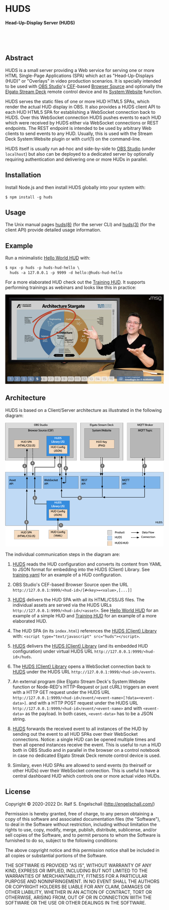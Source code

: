 
HUDS
====

**Head-Up-Display Server (HUDS)**

<p/>
<img src="https://nodei.co/npm/huds.png?downloads=true&stars=true" alt=""/>

<p/>
<img src="https://david-dm.org/rse/huds.png" alt=""/>

Abstract
--------

HUDS is a small server providing a
Web service for serving one or more HTML Single-Page Applications (SPA)
which act as "Head-Up-Displays (HUD)" or "Overlays" in video
production scenarios. It is specially intended to be used with [OBS Studio](https://obsproject.com/)'s
[CEF](https://en.wikipedia.org/wiki/Chromium_Embedded_Framework)-based
[Browser Source](https://obsproject.com/wiki/Sources-Guide#browsersource)
and optionally the [Elgato Stream Deck](https://www.elgato.com/en/gaming/stream-deck)
remote control device and its [System:Website](https://help.elgato.com/hc/en-us/articles/360028234471-Elgato-Stream-Deck-System-Actions) function.

HUDS serves the static files of one or more HUD HTML5 SPAs, which
render the actual HUD display in OBS. It also provides a HUDS client API to
each HUD HTML5 SPA for establishing a WebSocket connection back to HUDS.
Over this WebSocket connection HUDS pushes events to each HUD which were
received by HUDS either via WebSocket connections or REST endpoints.
The REST endpoint is intended to be used by arbitrary Web clients to
send events to any HUD. Usually, this is used with the Stream Deck
System:Website plugin or with curl(1) on the command-line.

HUDS itself is usually run ad-hoc and side-by-side to [OBS
Studio](https://obsproject.com/) (under `localhost`) but also can be
deployed to a dedicated server by optionally requiring authentication
and delivering one or more HUDs in parallel.

Installation
------------

Install Node.js and then install HUDS globally into your system with:

```
$ npm install -g huds
```

Usage
-----

The Unix manual pages
[huds(8)](https://github.com/rse/huds/blob/master/src/huds-server.md)
(for the server CLI) and
[huds(3)](https://github.com/rse/huds/blob/master/src/huds-client.md)
(for the client API) provide detailed usage information.

Example
-------

Run a minimalistic [Hello World HUD](https://github.com/rse/huds-hud-hello/) with:

```
$ npx -p huds -p huds-hud-hello \
  huds -a 127.0.0.1 -p 9999 -d hello:@huds-hud-hello
```

For a more elaborated HUD check out the [Training
HUD](https://github.com/rse/huds-hud-training/). It supports performing
trainings as webinars and looks like this in practice:

![screenshot](screenshot.jpg)

Architecture
------------

HUDS is based on a Client/Server architecture as illustrated in the
following diagram:

![architecture](architecture.png)

The individual communication steps in the diagram are:

1.  [HUDS](src/huds-server.js) reads the HUD configuration and converts its content from
    YAML to JSON format for embedding into the HUDS (Client) Library.
    See [training.yaml](https://github.com/rse/huds-hud-training/blob/master/training.yaml)
    for an example of a HUD configuration.

2.  OBS Studio's CEF-based Browser Source open the URL
    `http://127.0.0.1:9999/<hud-id>/[#<key>=<value>,[...]]`

3.  [HUDS](src/huds-server.js) delivers the HUD SPA with all its HTML/CSS/JS files.
    The individual assets are served via
    the HUDS URLs `http://127.0.0.1:9999/<hud-id>/<asset>`.
    See [Hello World HUD](https://github.com/rse/huds-hud-hello/)
    for an example of a simple HUD and
    [Training HUD](https://github.com/rse/huds-hud-training/)
    for an example of a more elaborated HUD.

4.  The HUD SPA (in its `index.html`) references the [HUDS (Client) Library](src/huds-client.js) with:
    `<script type="text/javascript" src="huds"></script>`.

5.  [HUDS](src/huds-server.js) delivers the [HUDS (Client) Library](src/huds-client.js) (and its embedded HUD configuration)
    under virtual HUDS URL `http://127.0.0.1:9999/<hud-id>/huds`.

6.  The [HUDS (Client) Library](src/huds-client.js) opens a WebSocket connection back to [HUDS](src/huds-server.js)
    under the HUDS URL `http://127.0.0.1:9999/<hud-id>/events`.

7.  An external program (like Elgato Stream Deck's System:Website
    function or Node-RED's HTTP-Request or just cURL) triggers an event
    with a HTTP GET request under the HUDS URL `http://127.0.0.1:9999/<hud-id>/event/<event-name>[?data=<event-data>]`.
    and with a HTTP POST request under the HUDS URL `http://127.0.0.1:9999/<hud-id>/event/<event-name>` and
    with `<event-data>` as the payload. In both cases, `<event-data>` has to be a JSON string.

8.  [HUDS](src/huds-server.js) forwards the received event to all instances of the HUD by
    sending out the event to all HUD SPAs over their WebSocket
    connections. Notice: a single HUD can be opened multiple times and
    then all opened instances receive the event. This is useful to run a
    HUD both in OBS Studio and in parallel in the browser on a control
    notebook in case no dedicated Elgato Streak Deck remote control device is used.

9.  Similary, even HUD SPAs are allowed to send events (to theirself or other
    HUDs) over their WebSocket connection. This is useful to have a central
    dashboard HUD which controls one or more actual video HUDs.

License
-------

Copyright &copy; 2020-2022 Dr. Ralf S. Engelschall (http://engelschall.com/)

Permission is hereby granted, free of charge, to any person obtaining
a copy of this software and associated documentation files (the
"Software"), to deal in the Software without restriction, including
without limitation the rights to use, copy, modify, merge, publish,
distribute, sublicense, and/or sell copies of the Software, and to
permit persons to whom the Software is furnished to do so, subject to
the following conditions:

The above copyright notice and this permission notice shall be included
in all copies or substantial portions of the Software.

THE SOFTWARE IS PROVIDED "AS IS", WITHOUT WARRANTY OF ANY KIND,
EXPRESS OR IMPLIED, INCLUDING BUT NOT LIMITED TO THE WARRANTIES OF
MERCHANTABILITY, FITNESS FOR A PARTICULAR PURPOSE AND NONINFRINGEMENT.
IN NO EVENT SHALL THE AUTHORS OR COPYRIGHT HOLDERS BE LIABLE FOR ANY
CLAIM, DAMAGES OR OTHER LIABILITY, WHETHER IN AN ACTION OF CONTRACT,
TORT OR OTHERWISE, ARISING FROM, OUT OF OR IN CONNECTION WITH THE
SOFTWARE OR THE USE OR OTHER DEALINGS IN THE SOFTWARE.

